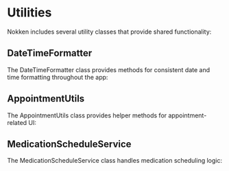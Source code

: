 # Utilities
Nokken includes several utility classes that provide shared functionality:

## DateTimeFormatter
The DateTimeFormatter class provides methods for consistent date and time formatting throughout the app:

## AppointmentUtils
The AppointmentUtils class provides helper methods for appointment-related UI:

## MedicationScheduleService
The MedicationScheduleService class handles medication scheduling logic: